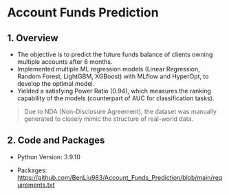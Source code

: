
# Account Funds Prediction


## 1. Overview

* The objective is to predict the future funds balance of clients owning multiple accounts after 6 months.
* Implemented multiple ML regression models (Linear Regression, Random Forest, LightGBM, XGBoost) with MLflow and HyperOpt, to develop the optimal model.
* Yielded a satisfying Power Ratio (0.94), which measures the ranking capability of the models (counterpart of AUC for classification tasks).
> Due to NDA (Non-Disclosure Agreement), the dataset was manually generated to closely mimic the structure of real-world data. 

## 2. Code and Packages

* Python Version: 3.9.10

* Packages: https://github.com/BenLiu983/Account_Funds_Prediction/blob/main/requirements.txt

